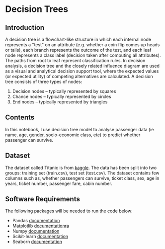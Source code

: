 # Decision Trees

## Introduction
A decision tree is a flowchart-like structure in which each internal node represents a "test" on an attribute (e.g. whether a coin flip comes up heads or tails), each branch represents the outcome of the test, and each leaf node represents a class label (decision taken after computing all attributes). The paths from root to leaf represent classification rules.
In decision analysis, a decision tree and the closely related influence diagram are used as a visual and analytical decision support tool, where the expected values (or expected utility) of competing alternatives are calculated.
A decision tree consists of three types of nodes: 
1.	Decision nodes – typically represented by squares
2.	Chance nodes – typically represented by circles
3.	End nodes – typically represented by triangles

## Contents 
In this notebook, I use decision tree model to analyse passenger data (ie name, age, gender, socio-economic class, etc) to predict whether passenger can survive.

## Dataset
The dataset called Titanic is from [kaggle](https://www.kaggle.com/c/titanic/data). The data has been split into two groups: training set (train.csv), test set (test.csv). The dataset contains few columns such as, whether passengers can survive, ticket class, sex, age in years, ticket number, passenger fare, cabin number.

## Software Requirements
The following packages will be needed to run the code below: 

* Pandas [documentation](https://pandas.pydata.org/docs/)
* Matplotlib [documentationra](https://matplotlib.org/)
* Numpy [documentation](https://numpy.org/doc/)
* Scikit-learn [documentation](https://scikit-learn.org/stable/)
* Seaborn [documentation](https://seaborn.pydata.org/)
